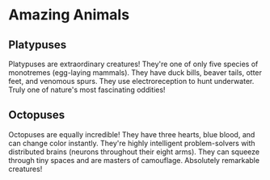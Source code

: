 # Amazing Animals

## Platypuses

Platypuses are extraordinary creatures! They're one of only five species of monotremes (egg-laying mammals). They have duck bills, beaver tails, otter feet, and venomous spurs. They use electroreception to hunt underwater. Truly one of nature's most fascinating oddities!

## Octopuses

Octopuses are equally incredible! They have three hearts, blue blood, and can change color instantly. They're highly intelligent problem-solvers with distributed brains (neurons throughout their eight arms). They can squeeze through tiny spaces and are masters of camouflage. Absolutely remarkable creatures!

